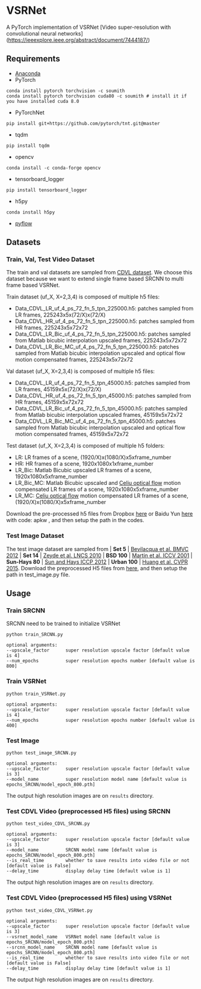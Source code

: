 
# VSRNet
A PyTorch implementation of VSRNet
[Video super-resolution with convolutional neural networks] (https://ieeexplore.ieee.org/abstract/document/7444187/)

## Requirements
- [Anaconda](https://www.anaconda.com/download/)
- PyTorch
```
conda install pytorch torchvision -c soumith
conda install pytorch torchvision cuda80 -c soumith # install it if you have installed cuda 8.0
```
- PyTorchNet
```
pip install git+https://github.com/pytorch/tnt.git@master
```
- tqdm
```
pip install tqdm
```
- opencv
```
conda install -c conda-forge opencv
```
- tensorboard_logger
```
pip install tensorboard_logger
```
- h5py
```
conda install h5py
```
- [pyflow](https://github.com/pathak22/pyflow)


## Datasets

### Train, Val, Test Video Dataset
The train and val datasets are sampled from [CDVL dataset](https://www.cdvl.org/about/index.php).
We choose this dataset because we want to extend single frame based SRCNN to multi frame based VSRNet.

Train dataset (uf_X, X=2,3,4) is composed of multiple h5 files:
- Data_CDVL_LR_uf_4_ps_72_fn_5_tpn_225000.h5: patches sampled from LR frames, 225243x5x(72/X)x(72/X)
- Data_CDVL_HR_uf_4_ps_72_fn_5_tpn_225000.h5: patches sampled from HR frames, 225243x5x72x72
- Data_CDVL_LR_Bic_uf_4_ps_72_fn_5_tpn_225000.h5:  patches sampled from Matlab bicubic interpolation upscaled frames, 225243x5x72x72
- Data_CDVL_LR_Bic_MC_uf_4_ps_72_fn_5_tpn_225000.h5:  patches sampled from Matlab bicubic interpolation upscaled and optical flow motion compensated frames, 225243x5x72x72

Val dataset (uf_X, X=2,3,4) is composed of multiple h5 files:
- Data_CDVL_LR_uf_4_ps_72_fn_5_tpn_45000.h5: patches sampled from LR frames, 45159x5x(72/X)x(72/X)
- Data_CDVL_HR_uf_4_ps_72_fn_5_tpn_45000.h5: patches sampled from HR frames, 45159x5x72x72
- Data_CDVL_LR_Bic_uf_4_ps_72_fn_5_tpn_45000.h5:  patches sampled from Matlab bicubic interpolation upscaled frames, 45159x5x72x72
- Data_CDVL_LR_Bic_MC_uf_4_ps_72_fn_5_tpn_45000.h5:  patches sampled from Matlab bicubic interpolation upscaled and optical flow motion compensated frames, 45159x5x72x72

Test dataset (uf_X, X=2,3,4) is composed of multiple h5 folders:
- LR: LR frames of a scene, (1920/X)x(1080/X)x5xframe_number
- HR: HR frames of a scene, 1920x1080x1xframe_number
- LR_Bic: Matlab Bicubic upscaled LR frames of a scene, 1920x1080x5xframe_number
- LR_Bic_MC: Matlab Bicubic upscaled and [Celiu optical flow](https://people.csail.mit.edu/celiu/OpticalFlow/) motion compensated LR frames of a scene, 1920x1080x5xframe_number
- LR_MC: [Celiu optical flow](https://people.csail.mit.edu/celiu/OpticalFlow/) motion compensated LR frames of a scene, (1920/X)x(1080/X)x5xframe_number

Download the pre-processed h5 files from Dropbox [here](https://www.dropbox.com/sh/1jz9zeer9wxetx2/AACKqSzh15QPNjyp7Nq_g77_a?dl=0) or Baidu Yun [here](https://pan.baidu.com/s/1yqAl03IrLFqidnP4FbLr7A) with code: apkw , and then setup the path in the codes.

### Test Image Dataset
The test image dataset are sampled from 
| **Set 5** |  [Bevilacqua et al. BMVC 2012](http://people.rennes.inria.fr/Aline.Roumy/results/SR_BMVC12.html)
| **Set 14** |  [Zeyde et al. LNCS 2010](https://sites.google.com/site/romanzeyde/research-interests)
| **BSD 100** | [Martin et al. ICCV 2001](https://www.eecs.berkeley.edu/Research/Projects/CS/vision/bsds/)
| **Sun-Hays 80** | [Sun and Hays ICCP 2012](http://cs.brown.edu/~lbsun/SRproj2012/SR_iccp2012.html)
| **Urban 100** | [Huang et al. CVPR 2015](https://sites.google.com/site/jbhuang0604/publications/struct_sr).
Download the preprocessed H5 files from [here](https://www.dropbox.com/sh/2ozntfm5i9y9h9c/AABYHwsOSIBgn1XkhDsSIIjca?dl=0), and then setup the path in test_image.py file.



## Usage

### Train SRCNN 
SRCNN need to be trained to initialize VSRNet

```
python train_SRCNN.py

optional arguments:
--upscale_factor      super resolution upscale factor [default value is 4]
--num_epochs          super resolution epochs number [default value is 800]
```

### Train VSRNet 

```
python train_VSRNet.py

optional arguments:
--upscale_factor      super resolution upscale factor [default value is 4]
--num_epochs          super resolution epochs number [default value is 400]
```

### Test Image
```
python test_image_SRCNN.py

optional arguments:
--upscale_factor      super resolution upscale factor [default value is 3]
--model_name          super resolution model name [default value is epochs_SRCNN/model_epoch_800.pth]
```
The output high resolution images are on `results` directory.

### Test CDVL Video (preprocessed H5 files) using SRCNN
```
python test_video_CDVL_SRCNN.py

optional arguments:
--upscale_factor      super resolution upscale factor [default value is 3]
--model_name          SRCNN model name [default value is epochs_SRCNN/model_epoch_800.pth]
--is_real_time        whether to save results into video file or not [default value is False]
--delay_time          display delay time [default value is 1]
```
The output high resolution images are on `results` directory.

### Test CDVL Video (preprocessed H5 files) using VSRNet
```
python test_video_CDVL_VSRNet.py

optional arguments:
--upscale_factor      super resolution upscale factor [default value is 3]
--vsrnet_model_name   VSRNet model name [default value is epochs_SRCNN/model_epoch_800.pth]
--srcnn_model_name    SRCNN model name [default value is epochs_SRCNN/model_epoch_800.pth]
--is_real_time        whether to save results into video file or not [default value is False]
--delay_time          display delay time [default value is 1]
```
The output high resolution images are on `results` directory.


